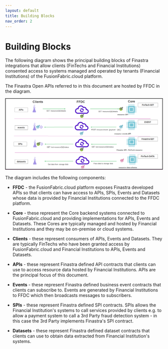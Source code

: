 ```yaml
---
layout: default
title: Building Blocks
nav_order: 2
---
```


# Building Blocks

The following diagram shows the principal building blocks of Finastra integrations
that allow clients (FinTechs and Financial Institutions) consented access to systems managed and operated by 
tenants (Financial Institutions) of the FusionFabric.cloud platform.

The Finastra Open APIs referred to in this document are hosted by FFDC in the diagram.

![buildingblocks http](images/buildingblocks.png)

The diagram includes the following components:

- **FFDC** - the FusionFabric.cloud platform exposes Finastra developed APIs so that clients can have access to APIs, SPIs, Events and Datasets whose data is provided by Financial Institutions connected to the FFDC platform.

- **Core** - these represent the Core backend systems connected to FusionFabric.cloud and providing implementations for APIs, Events and Datasets. These Cores are typically managed and hosted by Financial Institutions and they may be on-premise or cloud systems.

- **Clients** - these represent consumers of APIs, Events and Datasets. They are typically FinTechs who have been granted access by FusionFabric.cloud and Financial Institutions to APIs, Events and Datasets.

- **APIs** - these represent Finastra defined API contracts that clients can use to access resource data hosted by Financial Institutions. APIs are the principal focus of this document.

- **Events** - these represent Finastra defined business event contracts that clients can subscribe to. Events are generated by Financial Institutions to FFDC which then broadcasts messages to subscribers.

- **SPIs** - these represent Finastra defined SPI contracts. SPIs allows the Financial Institution's systems to call services provided by clients e.g. to allow a payment system to call a 3rd Party fraud detection system - in this case the 3rd Party implements Finastra's SPI contract.  

- **Datasets** - these represent Finastra defined dataset contracts that clients can use to obtain data extracted from Financial Institution's systems.



